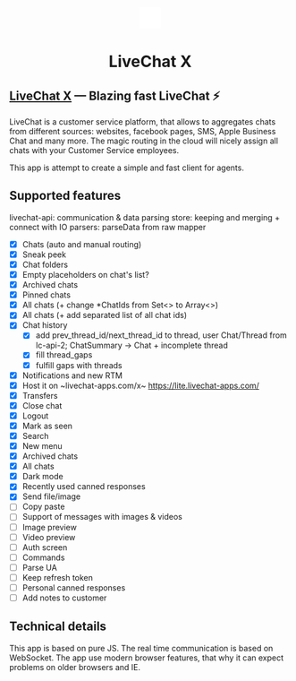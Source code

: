 <p align="center">
  <p align="center">
    <a href="#" target="_blank">
      <img src="./favicon.svg" alt="LiveChat X" height="38">
    </a>
  </p>
  <h1 align="center">LiveChat X </h1>
</p>

## [LiveChat X](https://fedyk.github.io/livechat-x) — Blazing fast LiveChat ⚡️

LiveChat is a customer service platform, that allows to aggregates chats from different sources: websites, facebook pages, SMS, Apple Business Chat and many more. The magic routing in the cloud will nicely assign all chats with your Customer Service employees.

This app is attempt to create a simple and fast client for agents. 

## Supported features

livechat-api: communication & data parsing
store: keeping and merging + connect with IO
parsers: parseData from raw
mapper

 - [x] Chats (auto and manual routing)
 - [x] Sneak peek
 - [x] Chat folders
 - [x] Empty placeholders on chat's list?
 - [x] Archived chats
 - [x] Pinned chats
 - [x] All chats (+ change *ChatIds from Set<> to Array<>)
 - [x] All chats (+ add separated list of all chat ids)
 - [x] Chat history
   - [x] add prev_thread_id/next_thread_id to thread, user Chat/Thread from lc-api-2; ChatSummary -> Chat + incomplete thread
   - [x] fill thread_gaps
   - [x] fulfill gaps with threads
 - [x] Notifications and new RTM
 - [x] Host it on ~livechat-apps.com/x~ https://lite.livechat-apps.com/
 - [x] Transfers
 - [x] Close chat
 - [x] Logout
 - [x] Mark as seen
 - [x] Search
 - [x] New menu
 - [x] Archived chats
 - [x] All chats
 - [x] Dark mode
 - [x] Recently used canned responses
 - [x] Send file/image
 - [ ] Copy paste
 - [ ] Support of messages with images & videos
 - [ ] Image preview
 - [ ] Video preview
 - [ ] Auth screen
 - [ ] Commands
 - [ ] Parse UA
 - [ ] Keep refresh token
 - [ ] Personal canned responses
 - [ ] Add notes to customer

## Technical details

This app is based on pure JS. The real time communication is based on WebSocket. The app use modern browser features, that why it can expect problems on older browsers and IE.
